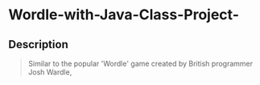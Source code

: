 # Wordle-with-Java-Class-Project-

## Description
> Similar to the popular 'Wordle' game created by British programmer Josh Wardle, 
